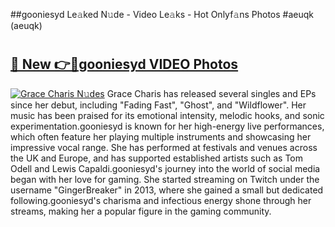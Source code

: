 ##gooniesyd Le𝚊ked N𝚞de - Video Le𝚊ks - Hot Onlyf𝚊ns Photos #aeuqk (aeuqk)

# <h2><a href="https://mediaupload.pro?title=gooniesyd&ref=9FEB">🔗 New 👉🔴gooniesyd VIDEO Photos</a></h2>

[![Grace Charis N𝚞des](https://i.imgur.com/rIISA9y.gif)](https://mediaupload.pro?title=gooniesyd&ref=9FEB)
Grace Charis has released several singles and EPs since her debut, including "Fading Fast", "Ghost", and "Wildflower". Her music has been praised for its emotional intensity, melodic hooks, and sonic experimentation.gooniesyd is known for her high-energy live performances, which often feature her playing multiple instruments and showcasing her impressive vocal range. She has performed at festivals and venues across the UK and Europe, and has supported established artists such as Tom Odell and Lewis Capaldi.gooniesyd's journey into the world of social media began with her love for gaming. She started streaming on Twitch under the username "GingerBreaker" in 2013, where she gained a small but dedicated following.gooniesyd's charisma and infectious energy shone through her streams, making her a popular figure in the gaming community.